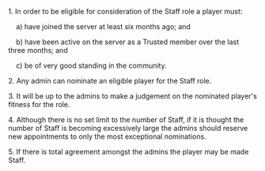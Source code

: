 1\. In order to be eligible for consideration of the Staff role a player must:

&nbsp;&nbsp;&nbsp;&nbsp;a) have joined the server at least six months ago; and

&nbsp;&nbsp;&nbsp;&nbsp;b) have been active on the server as a Trusted member over the last three months; and

&nbsp;&nbsp;&nbsp;&nbsp;c) be of very good standing in the community.

2\. Any admin can nominate an eligible player for the Staff role.

3\. It will be up to the admins to make a judgement on the nominated player's fitness for the role.

4\. Although there is no set limit to the number of Staff, if it is thought the number of Staff is becoming excessively large the admins should reserve new appointments to only the most exceptional nominations.

5\. If there is total agreement amongst the admins the player may be made Staff.

